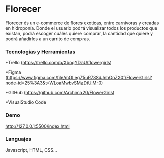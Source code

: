 
# Florecer

Florecer és un e-commerce de flores exoticas, entre carnivoras y creadas en hidroponía. 
Donde el usuario podrá visualizar todos los productos que existan, podrá escoger cuáles quiere comprar, la cantidad que quiere y podrá añadirlos a un carrito de compras.

### Tecnologias y Herramientas

*Trello (https://trello.com/b/XboqYDaU/flowergirls)

*Figma (https://www.figma.com/file/mOLeg75uR73SdJnhOnZX0f/FlowerGirls?node-id=25%3A3&t=WLoaMwbvSMzDtUlM-0)

*GitHub (https://github.com/Archima20/FlowerGirls)

*VisualStudio Code

### Demo

http://127.0.0.1:5500/index.html

### Languajes
Javascript, HTML, CSS...
